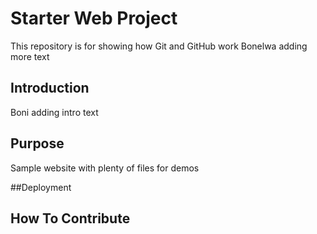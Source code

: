 # Starter Web Project

This repository is for showing how Git and GitHub work Bonelwa adding more text
## Introduction
Boni adding intro text

## Purpose

Sample website with plenty of files for demos

##Deployment

## How To Contribute